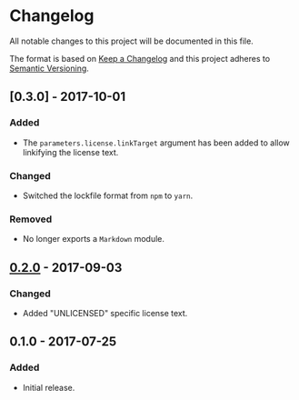 Changelog
=========
All notable changes to this project will be documented in this file.

The format is based on [Keep a Changelog](http://keepachangelog.com/en/1.0.0/)
and this project adheres to [Semantic Versioning](http://semver.org/spec/v2.0.0.html).

[0.3.0] - 2017-10-01
--------------------
### Added
- The `parameters.license.linkTarget` argument has been added to allow linkifying the license text.

### Changed
- Switched the lockfile format from `npm` to `yarn`.

### Removed
- No longer exports a `Markdown` module.

[0.2.0] - 2017-09-03
--------------------
### Changed
- Added "UNLICENSED" specific license text.

0.1.0 - 2017-07-25
------------------
### Added
- Initial release.

[Unreleased]: https://github.com/jbenner-radham/node-readme-md/compare/v0.2.0...HEAD
[0.2.0]: https://github.com/jbenner-radham/node-readme-md/compare/v0.1.0...v0.2.0
